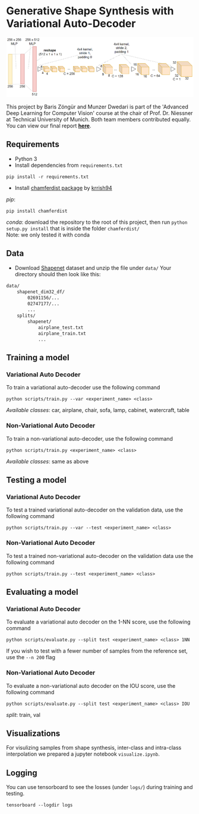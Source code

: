 # Generative Shape Synthesis with Variational Auto-Decoder

<p align="center"><img width="700" src="./docs/network.png"></p>

This project by Baris Zöngür and Munzer Dwedari is part of the 'Advanced Deep Learning for Computer Vision' course at the chair of Prof. Dr. Niessner at Technical University of Munich. Both team members contributed equally. You can view our final report [**here**](./docs/Generative_Shape_Synthesis_VAD.pdf).

## Requirements
- Python 3
- Install dependencies from ```requirements.txt```  

```shell 
pip install -r requirements.txt
```
- Install [chamferdist package](https://github.com/krrish94/chamferdist) by [krrish94](https://github.com/krrish94)  

*pip*: 
```shell 
pip install chamferdist
``` 
*conda*: download the repository to the root of this project, then run ```python setup.py install``` that is inside the folder ```chamferdist/```  
Note: we only tested it with conda

## Data
- Download [Shapenet](https://shapenet.org) dataset and unzip the file under ```data/```
Your directory should then look like this:
```
data/
    shapenet_dim32_df/
        02691156/...
        02747177/...
        ...
    splits/
        shapenet/
            airplane_test.txt
            airplane_train.txt
            ...
```

## Training a model
### Variational Auto Decoder
To train a variational auto-decoder use the following command  
```shell
python scripts/train.py --var <experiment_name> <class>
```  
*Available classes*: car, airplane, chair, sofa, lamp, cabinet, watercraft, table
### Non-Variational Auto Decoder
To train a non-variational auto-decoder, use the following command  
```shell 
python scripts/train.py <experiment_name> <class>
```  
*Available classes*: same as above

## Testing a model
### Variational Auto Decoder
To test a trained variational auto-decoder on the validation data, use the following command  
```shell
python scripts/train.py --var --test <experiment_name> <class> 
```  
### Non-Variational Auto Decoder
To test a trained non-variational auto-decoder on the validation data use the following command  
```shell
python scripts/train.py --test <experiment_name> <class> 
```  

## Evaluating a model
### Variational Auto Decoder
To evaluate a variational auto decoder on the 1-NN score, use the following command  
```shell
python scripts/evaluate.py --split test <experiment_name> <class> 1NN 
```  
If you wish to test with a fewer number of samples from the reference set, use the ```--n 200``` flag  
### Non-Variational Auto Decoder
To evaluate a non-variational auto decoder on the IOU score, use the following command  
```shell
python scripts/evaluate.py --split test <experiment_name> <class> IOU 
```  
*split*: train, val

## Visualizations
For visulizing samples from shape synthesis, inter-class and intra-class interpolation we prepared a jupyter notebook ```visualize.ipynb```.

## Logging
You can use tensorboard to see the losses (under ```logs/```) during training and testing.    
```shel
tensorboard --logdir logs
```
